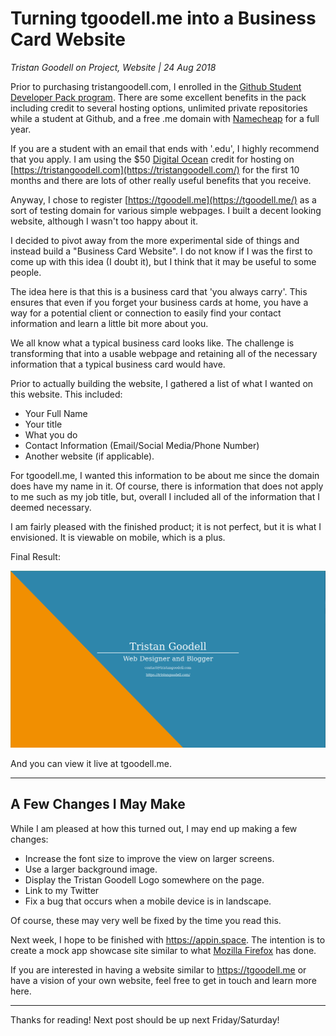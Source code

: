 # Turning tgoodell.me into a Business Card Website

_Tristan Goodell on Project, Website | 24 Aug 2018_

Prior to purchasing tristangoodell.com, I enrolled in the [Github Student Developer Pack program](https://education.github.com/pack). There are some excellent benefits in the pack including credit to several hosting options, unlimited private repositories while a student at Github, and a free .me domain with [Namecheap](https://namecheap.com/) for a full year.

If you are a student with an email that ends with '.edu', I highly recommend that you apply. I am using the $50 [Digital Ocean](https://digitalocean.com/) credit for hosting on [https://tristangoodell.com](https://tristangoodell.com/) for the first 10 months and there are lots of other really useful benefits that you receive.

Anyway, I chose to register [https://tgoodell.me](https://tgoodell.me/) as a sort of testing domain for various simple webpages. I built a decent looking website, although I wasn't too happy about it.

I decided to pivot away from the more experimental side of things and instead build a "Business Card Website". I do not know if I was the first to come up with this idea (I doubt it), but I think that it may be useful to some people.

The idea here is that this is a business card that 'you always carry'. This ensures that even if you forget your business cards at home, you have a way for a potential client or connection to easily find your contact information and learn a little bit more about you.

We all know what a typical business card looks like. The challenge is transforming that into a usable webpage and retaining all of the necessary information that a typical business card would have.

Prior to actually building the website, I gathered a list of what I wanted on this website. This included:

- Your Full Name
- Your title
- What you do
- Contact Information (Email/Social Media/Phone Number)
- Another website (if applicable).

For tgoodell.me, I wanted this information to be about me since the domain does have my name in it. Of course, there is information that does not apply to me such as my job title, but, overall I included all of the information that I deemed necessary.

I am fairly pleased with the finished product; it is not perfect, but it is what I envisioned. It is viewable on mobile, which is a plus.

Final Result:

![tgoodell.me](../assets/images/tgoodell.me.png)

And you can view it live at tgoodell.me.

---

## A Few Changes I May Make

While I am pleased at how this turned out, I may end up making a few changes:

- Increase the font size to improve the view on larger screens.
- Use a larger background image.
- Display the Tristan Goodell Logo somewhere on the page.
- Link to my Twitter
- Fix a bug that occurs when a mobile device is in landscape.

Of course, these may very well be fixed by the time you read this.

Next week, I hope to be finished with https://appin.space. The intention is to create a mock app showcase site similar to what [Mozilla Firefox](https://www.mozilla.org/en-US/firefox/mobile/) has done.

If you are interested in having a website similar to https://tgoodell.me or have a vision of your own website, feel free to get in touch and learn more here.

---

Thanks for reading! Next post should be up next Friday/Saturday!
